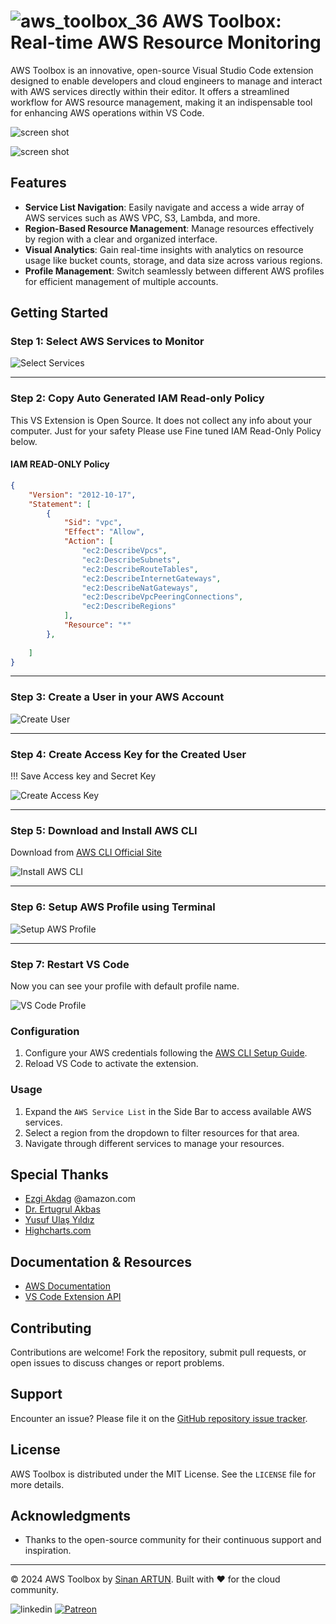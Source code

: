 
# ![aws_toolbox_36](https://i.imgur.com/pwVxlOD.png) AWS Toolbox: Real-time AWS Resource Monitoring

AWS Toolbox is an innovative, open-source Visual Studio Code extension designed to enable developers and cloud engineers to manage and interact with AWS services directly within their editor. It offers a streamlined workflow for AWS resource management, making it an indispensable tool for enhancing AWS operations within VS Code.


![screen shot](https://s3.eu-north-1.amazonaws.com/cloudtoolbox.tech/app/ss-2.png)

![screen shot](https://s3.eu-north-1.amazonaws.com/cloudtoolbox.tech/app/ss-1.png)
## Features

- **Service List Navigation**: Easily navigate and access a wide array of AWS services such as AWS VPC, S3, Lambda, and more.
- **Region-Based Resource Management**: Manage resources effectively by region with a clear and organized interface.
- **Visual Analytics**: Gain real-time insights with analytics on resource usage like bucket counts, storage, and data size across various regions.
- **Profile Management**: Switch seamlessly between different AWS profiles for efficient management of multiple accounts.

## Getting Started

### Step 1: Select AWS Services to Monitor

![Select Services](https://i.imgur.com/a3nJe4U.png)

---

### Step 2: Copy Auto Generated IAM Read-only Policy

This VS Extension is Open Source. It does not collect any info about your computer. Just for your safety Please use Fine tuned IAM Read-Only Policy below.

#### IAM READ-ONLY Policy

```json
{
    "Version": "2012-10-17",
    "Statement": [
        {
            "Sid": "vpc",
            "Effect": "Allow",
            "Action": [
                "ec2:DescribeVpcs",
                "ec2:DescribeSubnets",
                "ec2:DescribeRouteTables",
                "ec2:DescribeInternetGateways",
                "ec2:DescribeNatGateways",
                "ec2:DescribeVpcPeeringConnections",
                "ec2:DescribeRegions"
            ],
            "Resource": "*"
        },
      
    ]
}
```

---

### Step 3: Create a User in your AWS Account

![Create User](https://s3.eu-north-1.amazonaws.com/cloudtoolbox.tech/app/ctb-01.gif)

---

### Step 4: Create Access Key for the Created User

!!! Save Access key and Secret Key

![Create Access Key](https://s3.eu-north-1.amazonaws.com/cloudtoolbox.tech/app/ctb-02.gif)

---

### Step 5: Download and Install AWS CLI

Download from [AWS CLI Official Site](https://aws.amazon.com/cli/)

![Install AWS CLI](https://s3.eu-north-1.amazonaws.com/cloudtoolbox.tech/app/ctb-03.gif)

---

### Step 6: Setup AWS Profile using Terminal

![Setup AWS Profile](https://s3.eu-north-1.amazonaws.com/cloudtoolbox.tech/app/ctb-04.gif)

---

### Step 7: Restart VS Code

Now you can see your profile with default profile name.

![VS Code Profile](https://i.imgur.com/xUO4FQG.png)


### Configuration
1. Configure your AWS credentials following the [AWS CLI Setup Guide](https://docs.aws.amazon.com/cli/latest/userguide/cli-configure-files.html).
2. Reload VS Code to activate the extension.

### Usage
1. Expand the `AWS Service List` in the Side Bar to access available AWS services.
2. Select a region from the dropdown to filter resources for that area.
3. Navigate through different services to manage your resources.

## Special Thanks
 - [Ezgi Akdag](https://www.linkedin.com/in/ezgi-akdag-3564ab15/) @amazon.com
 - [Dr. Ertugrul Akbas](https://www.linkedin.com/in/drertugrulakbas/)
 - [Yusuf Ulaş Yıldız](https://www.linkedin.com/in/ulas-yildiz-7561a688/)
 - [Highcharts.com](https://www.highcharts.com/)


## Documentation & Resources

- [AWS Documentation](https://aws.amazon.com/documentation/)
- [VS Code Extension API](https://code.visualstudio.com/api)


## Contributing

Contributions are welcome! Fork the repository, submit pull requests, or open issues to discuss changes or report problems.

## Support

Encounter an issue? Please file it on the [GitHub repository issue tracker](https://github.com/sinanartun/cloudtoolbox/issues).

## License

AWS Toolbox is distributed under the MIT License. See the `LICENSE` file for more details.

## Acknowledgments

- Thanks to the open-source community for their continuous support and inspiration.

---

© 2024 AWS Toolbox by [Sinan ARTUN](https://www.linkedin.com/in/sinanartun/). Built with ❤ for the cloud community.


![linkedin](https://i.imgur.com/S2TY9ge.png)  [![Patreon](https://s3.eu-north-1.amazonaws.com/cloudtoolbox.tech/app/patreon.png)](https://patreon.com/CloudToolbox)
